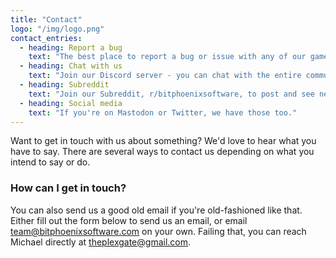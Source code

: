 ```yaml
---
title: "Contact"
logo: "/img/logo.png"
contact_entries:
  - heading: Report a bug
    text: "The best place to report a bug or issue with any of our games or utilities is to do so in the Issues tab of the relevant GitHub repository."
  - heading: Chat with us
    text: "Join our Discord server - you can chat with the entire community as well as the development team."
  - heading: Subreddit
    text: "Join our Subreddit, r/bitphoenixsoftware, to post and see news about any of our games and also get in touch with us."
  - heading: Social media
    text: "If you're on Mastodon or Twitter, we have those too."
---
```


Want to get in touch with us about something? We'd love to hear what you have to say.  There are several ways to contact us depending on what you intend to say or do.

<h3 class="f4 b lh-title mb2">How can I get in touch?</h3>

You can also send us a good old email if you're old-fashioned like that.  Either fill out the form below to send us an email, or email team@bitphoenixsoftware.com on your own.  Failing that, you can reach Michael directly at theplexgate@gmail.com.